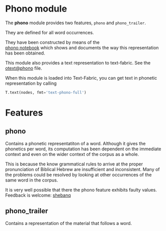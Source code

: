 # Phono module

The **phono** module provides two features, `phono` and `phono_trailer`.

They are defined for all word occurrences.

They have been constructed by means of the  
[phono notebook](https://rawgit.com/ETCBC/text-fabric/master/phono/phonoTf.html)
which shows and documents the way this representation has been obtained.

This module also provides a text representation to text-fabric.
See the [otext@phono](/ETCBC/text-fabric-data/hebrew/phono/otext@phono.tf) file.

When this module is loaded into Text-Fabric, you can get text in phonetic representation
by calling

```python
T.text(nodes, fmt='text-phono-full')
```

# Features

## phono
Contains a phonetic representatiton of a word.
Although it gives the phonetics per word,
its computation has been dependent on the immediate context and even on the wider context of the corpus as a whole.

This is because the know grammatical rules to arrive at the proper pronunciation of Biblical Hebrew
are insufficient and inconsistent.
Many of the problems could be resolved by looking at other occurrences of the same word in the corpus.

It is very well possible that there the phono feature exhibits faulty values.
Feedback is welcome:
[shebanq](mailto:shebanq@ancient-data.org)

## phono_trailer
Contains a representation of the material that follows a word.
